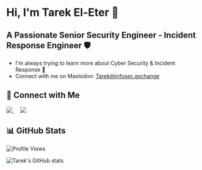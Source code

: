 # Hi, I'm Tarek El-Eter 👋                                                          

## A Passionate Senior Security Engineer - Incident Response Engineer 🛡️

- I'm always trying to learn more about Cyber Security & Incident Response 🌱
- Connect with me on Mastodon: Tarek@infosec.exchange

## 🔗 Connect with Me
<p>
  <a href="https://linkedin.com/in/tarekeleter">
    <img src="https://img.shields.io/badge/linkedin-%230077B5.svg?style=for-the-badge&logo=linkedin&logoColor=white">
  </a>
  &nbsp;&nbsp;&nbsp; <!-- adds spacing -->
  <a href="https://infosec.exchange/@Tarek">
    <img src="https://img.shields.io/badge/Mastodon-6364FF?style=for-the-badge&logo=Mastodon&logoColor=white">
  </a>
</p>


## 📊 GitHub Stats
![Profile Views](https://komarev.com/ghpvc/?username=teleter)

![Tarek's GitHub stats](https://github-readme-stats.vercel.app/api?username=teleter&show_icons=true&theme=transparent)
